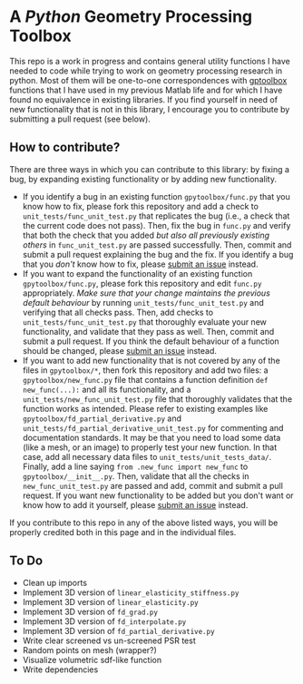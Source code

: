 # A *Python* Geometry Processing Toolbox

This repo is a work in progress and contains general utility functions I have
needed to code while trying to work on geometry processing research in python.
Most of them will be one-to-one correspondences with
[gptoolbox](https://github.com/alecjacobson/gptoolbox) functions that I have
used in my previous Matlab life and for which I have found no equivalence in
existing libraries. If you find yourself in need of new functionality that is
not in this library, I encourage you to contribute by submitting a pull request
(see below).

## How to contribute?

There are three ways in which you can contribute to this library: by fixing a
bug, by expanding existing functionality or by adding new functionality.

- If you identify a bug in an existing function `gpytoolbox/func.py` that you
  know how to fix, please fork this repository and add a check to
  `unit_tests/func_unit_test.py` that replicates the bug (i.e., a check that the
  current code does not pass). Then, fix the bug in `func.py` and verify that
  both the check that you added *but also all previously existing others* in
  `func_unit_test.py` are passed successfully. Then, commit and submit a pull
  request explaining the bug and the fix. If you identify a bug that you *don't*
  know how to fix, please [submit an
  issue](https://github.com/sgsellan/gpytoolbox/issues) instead.
- If you want to expand the functionality of an existing function
  `gpytoolbox/func.py`, please fork this repository and edit `func.py`
  appropriately. *Make sure that your change maintains the previous default
  behaviour* by running `unit_tests/func_unit_test.py` and verifying that all
  checks pass. Then, add checks to `unit_tests/func_unit_test.py` that
  thoroughly evaluate your new functionality, and validate that they pass as
  well. Then, commit and submit a pull request. If you think the default
  behaviour of a function should be changed, please [submit an
  issue](https://github.com/sgsellan/gpytoolbox/issues) instead.
- If you want to add new functionality that is not covered by any of the files
  in `gpytoolbox/*`, then fork this repository and add two files: a
  `gpytoolbox/new_func.py` file that contains a function definition `def
  new_func(...):` and all its functionality, and a
  `unit_tests/new_func_unit_test.py` file that thoroughly validates that the
  function works as intended. Please refer to existing examples like
  `gpytoolbox/fd_partial_derivative.py` and
  `unit_tests/fd_partial_derivative_unit_test.py` for commenting and
  documentation standards. It may be that you need to load some data (like a
  mesh, or an image) to properly test your new function. In that case, add all
  necessary data files to `unit_tests/unit_tests_data/`. Finally, add a line saying `from .new_func import new_func` to `gpytoolbox/__init__.py`. Then, validate that all the checks in
  `new_func_unit_test.py` are passed and add, commit and submit a pull request.
  If you want new functionality to be added but you don't want or know how to
  add it yourself, please [submit an
  issue](https://github.com/sgsellan/gpytoolbox/issues) instead.

If you contribute to this repo in any of the above listed ways, you will be
properly credited both in this page and in the individual files.

## To Do

- Clean up imports
- Implement 3D version of `linear_elasticity_stiffness.py`
- Implement 3D version of `linear_elasticity.py`
- Implement 3D version of `fd_grad.py`
- Implement 3D version of `fd_interpolate.py`
- Implement 3D version of `fd_partial_derivative.py`
- Write clear screened vs un-screened PSR test
- Random points on mesh (wrapper?)
- Visualize volumetric sdf-like function 
- Write dependencies